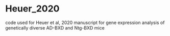 # Heuer_2020
code used for Heuer et al, 2020 manuscript for gene expression analysis of genetically diverse AD-BXD and Ntg-BXD mice
